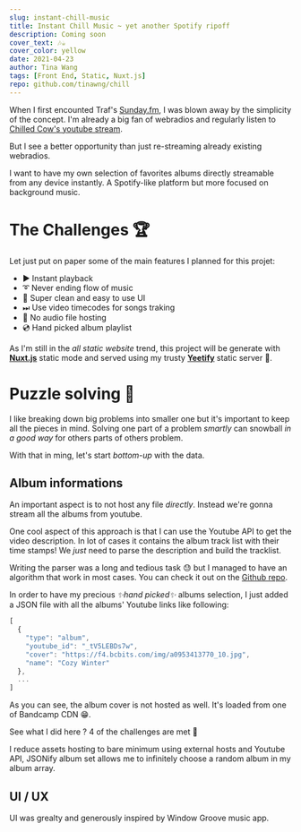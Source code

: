 ```yaml
---
slug: instant-chill-music
title: Instant Chill Music ~ yet another Spotify ripoff
description: Coming soon
cover_text: 🎶☕
cover_color: yellow
date: 2021-04-23
author: Tina Wang
tags: [Front End, Static, Nuxt.js]
repo: github.com/tinawng/chill
---
```


When I first encounted Traf's [Sunday.fm](https://sunday.fm/), I was blown away by the simplicity of the concept. I'm already a big fan of webradios and regularly listen to [Chilled Cow's youtube stream](https://www.youtube.com/watch?v=5qap5aO4i9A).

But I see a better opportunity than just re-streaming already existing webradios.

I want to have my own selection of favorites albums directly streamable from any device instantly. A Spotify-like platform but more focused on background music.

# The Challenges 🏆

Let just put on paper some of the main features I planned for this projet:

- ▶️ Instant playback
- ➰ Never ending flow of music
- 🎨 Super clean and easy to use UI
- ⏭ Use video timecodes for songs traking
- 🚫 No audio file hosting
- 💿 Hand picked album playlist

As I'm still in the *all static website* trend, this project will be generate with **[Nuxt.js](https://nuxtjs.org/)** static mode and served using my trusty **[Yeetify](https://github.com/tinawng/yeetify)** static server 💨.

# Puzzle solving 🧩

I like breaking down big problems into smaller one but it's important to keep all the pieces in mind. Solving one part of a problem *smartly* can snowball *in a good way* for others parts of others problem.

With that in ming, let's start *bottom-up* with the data.

## Album informations

An important aspect is to not host any file *directly*. Instead we're gonna stream all the albums from youtube.

One cool aspect of this approach is that I can use the Youtube API to get the video description. In lot of cases it contains the album track list with their time stamps! We *just* need to parse the description and build the tracklist.

Writing the parser was a long and tedious task 😓 but I managed to have an algorithm that work in most cases. You can check it out on the [Github repo](https://github.com/tinawng/chill/blob/main/plugins/albums-parser.js).

In order to have my precious *✨hand picked✨* albums selection, I just added a JSON file with all the albums' Youtube links like following:

```js
[
  {
    "type": "album",
    "youtube_id": "_tV5LEBDs7w",
    "cover": "https://f4.bcbits.com/img/a0953413770_10.jpg",
    "name": "Cozy Winter"
  },
  ...
]
```

As you can see, the album cover is not hosted as well. It's loaded from one of Bandcamp CDN 😁.

See what I did here ? 4 of the challenges are met 💪

I reduce assets hosting to bare minimum using external hosts and Youtube API, JSONify album set allows me to infinitely choose a random album in my album array.

## UI / UX

UI was grealty and generously inspired by Window Groove music app.

<markdown-img :src="slug + '/windows-groove.jpg'" alt="windows groove" class="w-4/5 mx-auto">